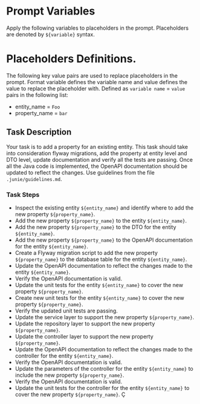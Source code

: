 # Prompt Variables
Apply the following variables to placeholders in the prompt. Placeholders are denoted by `${variable}` syntax.

# Placeholders Definitions.
The following key value pairs are used to replace placeholders in the prompt. Format variable defines the variable name and
value defines the value to replace the placeholder with. Defined as `variable name` = `value` pairs in the following list:

* entity_name = `Foo`
* property_name = `bar`

## Task Description
Your task is to add a property for an existing entity. This task should take into consideration flyway migrations, add the property at entity level and DTO level, update documentation and verify all the tests are passing. 
Once all the Java code is implemented, the OpenAPI documentation should be updated to reflect the changes. Use guidelines from the file `.junie/guidelines.md`.

### Task Steps
* Inspect the existing entity `${entity_name}` and identify where to add the new property `${property_name}`.
* Add the new property `${property_name}` to the entity `${entity_name}`.
* Add the new property `${property_name}` to the DTO for the entity `${entity_name}`.
* Add the new property `${property_name}` to the OpenAPI documentation for the entity `${entity_name}`.
* Create a Flyway migration script to add the new property `${property_name}` to the database table for the entity `${entity_name}`.
* Update the OpenAPI documentation to reflect the changes made to the entity `${entity_name}`.
* Verify the OpenAPI documentation is valid.
* Update the unit tests for the entity `${entity_name}` to cover the new property `${property_name}`.
* Create new unit tests for the entity `${entity_name}` to cover the new property `${property_name}`.
* Verify the updated unit tests are passing.
* Update the service layer to support the new property `${property_name}`.
* Update the repository layer to support the new property `${property_name}`.
* Update the controller layer to support the new property `${property_name}`.
* Update the OpenAPI documentation to reflect the changes made to the controller for the entity `${entity_name}`.
* Verify the OpenAPI documentation is valid.
* Update the parameters of the controller for the entity `${entity_name}` to include the new property `${property_name}`.
* Verify the OpenAPI documentation is valid.
* Update the unit tests for the controller for the entity `${entity_name}` to cover the new property `${property_name}`.
Ç